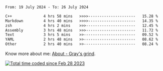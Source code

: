 <!--START_SECTION:waka-->

```txt
From: 19 July 2024 - To: 26 July 2024

C++              4 hrs 58 mins   >>>>---------------------   15.28 %
Markdown         4 hrs 40 mins   >>>>---------------------   14.35 %
zsh              4 hrs 2 mins    >>>----------------------   12.45 %
Assembly         3 hrs 48 mins   >>>----------------------   11.72 %
Text             3 hrs 5 mins    >>-----------------------   09.52 %
YAML             2 hrs 48 mins   >>-----------------------   08.62 %
Other            2 hrs 40 mins   >>-----------------------   08.24 %
```

<!--END_SECTION:waka-->

<!-- [![grayxu's github stats](https://github-readme-stats.vercel.app/api?username=grayxu&count_private=true&show_icons=true)](https://github.com/grayxu) -->

Know more about me: [About - Gray's grind](https://www.grayxu.cn/).
<p align="left">
  <a href="https://wakatime.com/@c69eb31e-43a1-463f-8968-c3449e386f57"><img src="https://wakatime.com/badge/user/c69eb31e-43a1-463f-8968-c3449e386f57.svg" title="Total time coded since Feb 28 2023" /></a>
</p>

